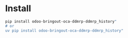 # Install

```bash
pip install odoo-bringout-oca-ddmrp-ddmrp_history"
# or
uv pip install odoo-bringout-oca-ddmrp-ddmrp_history"
```
